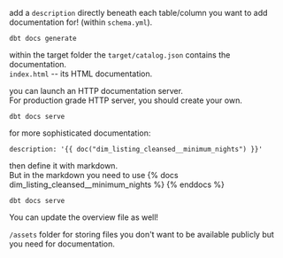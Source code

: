 
add a `description` directly beneath each table/column you want to add documentation for! (within `schema.yml`). 


```
dbt docs generate
```


within the target folder the `target/catalog.json` contains the documentation.  
`index.html` -- its HTML documentation.  

you can launch an HTTP documentation server.  
For production grade HTTP server, you should create your own.  

```
dbt docs serve
```

for more sophisticated documentation:
```
description: '{{ doc("dim_listing_cleansed__minimum_nights") }}'
```

then define it with markdown.  
But in the markdown you need to use 
{% docs dim_listing_cleansed__minimum_nights %}
{% enddocs %}

```
dbt docs serve
```

You can update the overview file as well!  

`/assets` folder for storing files you don't want to be available publicly but you need for documentation.  


